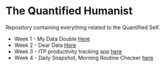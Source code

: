 # The Quantified Humanist
Repository containing everything related to the Quantified Self.

* Week 1 - My Data Double [Here](https://github.com/deibid/quantified-humanist/tree/master/week-1)
* Week 2 - Dear Data [Here](https://github.com/deibid/quantified-humanist/blob/master/week-2/Visualization%20of%20one%20week.md)
* Week 3 - ITP productivity tracking app [here](https://github.com/deibid/quantified-humanist/blob/master/week-3/brief_assets/Brief.md)
* Week 4 - Daily Snapshot, Morning Routine Checker [here](https://github.com/deibid/quantified-humanist/tree/master/week-4/routine-snapshot-app)
